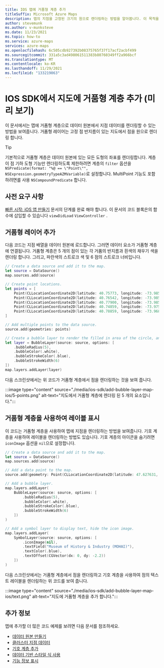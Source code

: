 ```yaml
---
title: IOS 맵에 거품형 계층 추가
titleSuffix: Microsoft Azure Maps
description: 맵의 지점을 고정된 크기의 원으로 렌더링하는 방법을 알아봅니다. 이 목적을 위해 Azure Maps iOS SDK를 사용 하 여 거품형 계층을 추가 하 고 사용자 지정 하는 방법을 참조 하세요.
author: stevemunk
ms.author: v-munksteve
ms.date: 11/23/2021
ms.topic: how-to
ms.service: azure-maps
services: azure-maps
ms.openlocfilehash: 6c505cdb927392b08375765f37f17acf2acbf499
ms.sourcegitcommit: 331a5c3ad498061511383b80760349ff2a966bcf
ms.translationtype: MT
ms.contentlocale: ko-KR
ms.lasthandoff: 11/29/2021
ms.locfileid: "133219063"
---
```

# <a name="add-a-bubble-layer-to-a-map-in-the-ios-sdk-preview"></a>IOS SDK에서 지도에 거품형 계층 추가 (미리 보기)

이 문서에서는 맵에 거품형 계층으로 데이터 원본에서 지점 데이터를 렌더링할 수 있는 방법을 보여줍니다. 거품형 레이어는 고정 점 반지름이 있는 지도에서 점을 원으로 렌더링 합니다.

> [!TIP]
> 기본적으로 거품형 계층은 데이터 원본에 있는 모든 도형의 좌표를 렌더링합니다. 계층이 점 기하 도형 기능만 렌더링하도록 제한하려면 계층의 `filter` 옵션을 `NSPredicate(format: "%@ == \"Point\"", NSExpression.geometryTypeAZMVariable)`로 설정합니다. MultiPoint 기능도 포함 하려면를 사용 `NSCompoundPredicate` 합니다.  

## <a name="prerequisites"></a>사전 요구 사항

[빠른 시작: iOS 앱 만들기](quick-ios-app.md) 문서의 단계를 완료 해야 합니다. 이 문서의 코드 블록은의 함수에 삽입할 수 있습니다  `viewDidLoad` `ViewController` .

## <a name="add-a-bubble-layer"></a>거품형 레이어 추가

다음 코드는 지점 배열을 데이터 원본에 로드합니다. 그러면 데이터 요소가 거품형 계층에 연결됩니다. 거품형 계층은 5 개의 점이 있는 각 거품의 반지름과 흰색의 채우기 색을 렌더링 합니다. 그리고, 파란색의 스트로크 색 및 6 점의 스트로크 너비입니다.

```swift
// Create a data source and add it to the map.
let source = DataSource()
map.sources.add(source)

// Create point locations.
let points = [
    Point(CLLocationCoordinate2D(latitude: 40.75773, longitude: -73.985708)),
    Point(CLLocationCoordinate2D(latitude: 40.76542, longitude: -73.985600)),
    Point(CLLocationCoordinate2D(latitude: 40.77900, longitude: -73.985550)),
    Point(CLLocationCoordinate2D(latitude: 40.74859, longitude: -73.975550)),
    Point(CLLocationCoordinate2D(latitude: 40.78859, longitude: -73.968900))
]

// Add multiple points to the data source.
source.add(geometries: points)

// Create a bubble layer to render the filled in area of the circle, and add it to the map.
let layer = BubbleLayer(source: source, options: [
    .bubbleRadius(5),
    .bubbleColor(.white),
    .bubbleStrokeColor(.blue),
    .bubbleStrokeWidth(6)
])
map.layers.addLayer(layer)
```

다음 스크린샷에서는 위 코드가 거품형 계층에서 점을 렌더링하는 것을 보여 줍니다.

:::image type="content" source="./media/ios-sdk/add-bubble-layer-map-ios/5-points.png" alt-text="지도에서 거품형 계층에 렌더링 된 5 개의 요소입니다.":::

## <a name="show-labels-with-a-bubble-layer"></a>거품형 계층을 사용하여 레이블 표시

이 코드는 거품형 계층을 사용하여 맵에 지점을 렌더링하는 방법을 보여줍니다. 기호 계층을 사용하여 레이블을 렌더링하는 방법도 있습니다. 기호 계층의 아이콘을 숨기려면 `iconImage` 옵션을 `nil`으로 설정합니다.

```swift
// Create a data source and add it to the map.
let source = DataSource()
map.sources.add(source)

// Add a data point to the map.
source.add(geometry: Point(CLLocationCoordinate2D(latitude: 47.627631, longitude: -122.336641)))

// Add a bubble layer.
map.layers.addLayer(
    BubbleLayer(source: source, options: [
        .bubbleRadius(5),
        .bubbleColor(.white),
        .bubbleStrokeColor(.blue),
        .bubbleStrokeWidth(6)
    ])
)

// Add a symbol layer to display text, hide the icon image.
map.layers.addLayer(
    SymbolLayer(source: source, options: [
        .iconImage(nil),
        .textField("Museum of History & Industry (MOHAI)"),
        .textColor(.blue),
        .textOffset(CGVector(dx: 0, dy: -2.2))
    ])
)
```

다음 스크린샷에서는 거품형 계층에서 점을 렌더링하고 기호 계층을 사용하여 점의 텍스트 레이블을 렌더링하는 위 코드를 보여 줍니다.

:::image type="content" source="./media/ios-sdk/add-bubble-layer-map-ios/text.png" alt-text="지도에 거품형 계층을 추가 합니다.":::

## <a name="additional-information"></a>추가 정보

맵에 추가할 더 많은 코드 예제를 보려면 다음 문서를 참조하세요.

- [데이터 원본 만들기](create-data-source-ios-sdk.md)
- [클러스터 지점 데이터](clustering-point-data-ios-sdk.md)
- [기호 계층 추가](add-symbol-layer-ios.md)
- [데이터 기반 스타일 식 사용](data-driven-style-expressions-ios-sdk.md)
- [기능 정보 표시](display-feature-information-ios-sdk.md)
